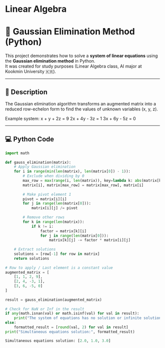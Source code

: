 # Linear Algebra
# 🧮 Gaussian Elimination Method (Python)

This project demonstrates how to solve a **system of linear equations** using the **Gaussian elimination method** in Python.  
It was created for study purposes (Linear Algebra class, AI major at Kookmin University 🇰🇷).

---

## 📘 Description

The Gaussian elimination algorithm transforms an augmented matrix into a reduced row-echelon form to find the values of unknown variables (x, y, z).

Example system:
x + y + 2z = 9
2x + 4y - 3z = 1
3x + 6y - 5z = 0


---

## 💻 Python Code

```python
import math 
 
def gauss_elimination(matrix): 
    # Apply Gaussian elimination 
    for i in range(min(len(matrix), len(matrix[0]) - 1)): 
        # Exclude when dividing by 0 
        max_row = max(range(i, len(matrix)), key=lambda k: abs(matrix[k][i])) 
        matrix[i], matrix[max_row] = matrix[max_row], matrix[i] 
 
        # Make pivot element 1 
        pivot = matrix[i][i] 
        for j in range(len(matrix[0])): 
            matrix[i][j] /= pivot 
 
        # Remove other rows 
        for k in range(len(matrix)): 
            if k != i: 
                factor = matrix[k][i] 
                for j in range(len(matrix[0])): 
                    matrix[k][j] -= factor * matrix[i][j] 
 
    # Extract solutions 
    solutions = [row[-1] for row in matrix] 
    return solutions 
 
# Row to apply / Last element is a constant value 
augmented_matrix = [ 
    [1, 1, 2, 9], 
    [2, 4, -3, 1], 
    [3, 6, -5, 0] 
] 
 
result = gauss_elimination(augmented_matrix) 
 
# Check for NaN or Inf in the result 
if any(math.isnan(val) or math.isinf(val) for val in result): 
    print("The system of equations has no solution or infinite solutions.") 
else: 
    formatted_result = [round(val, 2) for val in result] 
print("Simultaneous equations solution:", formatted_result)

Simultaneous equations solution: [2.0, 1.0, 3.0]
